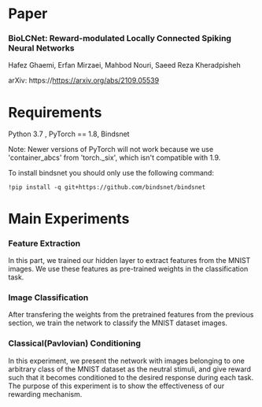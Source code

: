 # Paper 
### BioLCNet: Reward-modulated Locally Connected Spiking Neural Networks

Hafez Ghaemi, Erfan Mirzaei, Mahbod Nouri, Saeed Reza Kheradpisheh

arXiv: https://https://arxiv.org/abs/2109.05539

# Requirements 
Python 3.7 , PyTorch == 1.8, Bindsnet

Note: Newer versions of PyTorch will not work because we use 'container_abcs' from 'torch._six',
 which isn't compatible with 1.9.

To install bindsnet you should only use the following command:
```
!pip install -q git+https://github.com/bindsnet/bindsnet
``` 

# Main Experiments 

### Feature Extraction 
In this part, we trained our hidden layer to extract features from the
MNIST images. We use these features as pre-trained weights in the classification task.

### Image Classification 
After transfering the weights from the pretrained features from the previous section, we 
train the network to classify the MNIST dataset images. 
 
### Classical(Pavlovian) Conditioning
In this experiment, we present the network with images belonging
to one arbitrary class of the MNIST dataset as the neutral stimuli, and 
give reward such that it becomes conditioned to the desired response during
each task. The purpose of this experiment is to show the effectiveness
of our rewarding mechanism. 
